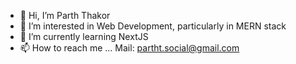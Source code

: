 - 👋 Hi, I’m Parth Thakor
- 👀 I’m interested in Web Development, particularly in MERN stack
- 🌱 I’m currently learning NextJS
- 📫 How to reach me ... Mail: partht.social@gmail.com

<!---
P-Thakor/P-Thakor is a ✨ special ✨ repository because its `README.md` (this file) appears on your GitHub profile.
You can click the Preview link to take a look at your changes.
--->
